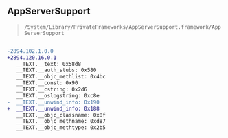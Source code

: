 ## AppServerSupport

> `/System/Library/PrivateFrameworks/AppServerSupport.framework/AppServerSupport`

```diff

-2894.102.1.0.0
+2894.120.16.0.1
   __TEXT.__text: 0x58d8
   __TEXT.__auth_stubs: 0x580
   __TEXT.__objc_methlist: 0x4bc
   __TEXT.__const: 0x90
   __TEXT.__cstring: 0x2d6
   __TEXT.__oslogstring: 0xc8e
-  __TEXT.__unwind_info: 0x190
+  __TEXT.__unwind_info: 0x188
   __TEXT.__objc_classname: 0x8f
   __TEXT.__objc_methname: 0xd87
   __TEXT.__objc_methtype: 0x2b5

```
